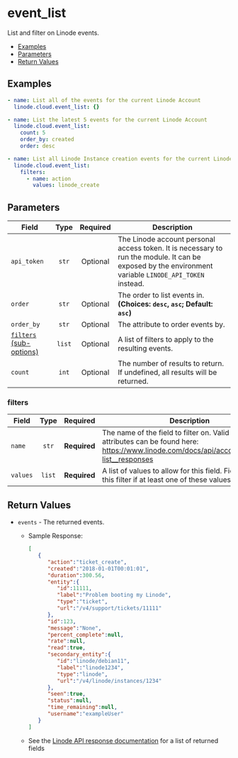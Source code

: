 # event_list

List and filter on Linode events.

- [Examples](#examples)
- [Parameters](#parameters)
- [Return Values](#return-values)

## Examples

```yaml
- name: List all of the events for the current Linode Account
  linode.cloud.event_list: {}
```

```yaml
- name: List the latest 5 events for the current Linode Account
  linode.cloud.event_list:
    count: 5
    order_by: created
    order: desc
```

```yaml
- name: List all Linode Instance creation events for the current Linode Account
  linode.cloud.event_list:
    filters:
      - name: action
        values: linode_create
```


## Parameters

| Field     | Type | Required | Description                                                                  |
|-----------|------|----------|------------------------------------------------------------------------------|
| `api_token` | <center>`str`</center> | <center>Optional</center> | The Linode account personal access token. It is necessary to run the module. It can be exposed by the environment variable `LINODE_API_TOKEN` instead.   |
| `order` | <center>`str`</center> | <center>Optional</center> | The order to list events in.  **(Choices: `desc`, `asc`; Default: `asc`)** |
| `order_by` | <center>`str`</center> | <center>Optional</center> | The attribute to order events by.   |
| [`filters` (sub-options)](#filters) | <center>`list`</center> | <center>Optional</center> | A list of filters to apply to the resulting events.   |
| `count` | <center>`int`</center> | <center>Optional</center> | The number of results to return. If undefined, all results will be returned.   |

### filters

| Field     | Type | Required | Description                                                                  |
|-----------|------|----------|------------------------------------------------------------------------------|
| `name` | <center>`str`</center> | <center>**Required**</center> | The name of the field to filter on. Valid filterable attributes can be found here: https://www.linode.com/docs/api/account/#events-list__responses   |
| `values` | <center>`list`</center> | <center>**Required**</center> | A list of values to allow for this field. Fields will pass this filter if at least one of these values matches.   |

## Return Values

- `events` - The returned events.

    - Sample Response:
        ```json
        [
           {
              "action":"ticket_create",
              "created":"2018-01-01T00:01:01",
              "duration":300.56,
              "entity":{
                 "id":11111,
                 "label":"Problem booting my Linode",
                 "type":"ticket",
                 "url":"/v4/support/tickets/11111"
              },
              "id":123,
              "message":"None",
              "percent_complete":null,
              "rate":null,
              "read":true,
              "secondary_entity":{
                 "id":"linode/debian11",
                 "label":"linode1234",
                 "type":"linode",
                 "url":"/v4/linode/instances/1234"
              },
              "seen":true,
              "status":null,
              "time_remaining":null,
              "username":"exampleUser"
           }
        ]
        ```
    - See the [Linode API response documentation](https://www.linode.com/docs/api/account/#events-list__responses) for a list of returned fields


